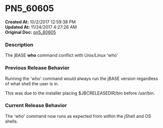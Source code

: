 # PN5_60605

**Created At:** 10/2/2017 12:59:38 PM  
**Updated At:** 11/24/2017 4:27:26 AM  
**Original Doc:** [pn5_60605](https://docs.jbase.com/36526-5-6-2-release-notes/pn5_60605)  


### Description

The jBASE **who** command conflict with Unix/Linux 'who'



### Previous Release Behavior

Running the 'who' command would always run the jBASE version regardless of what shell the user is in.

This was due to the installer placing $JBCRELEASEDIR/bin before /usr/bin.



### Current Release Behavior

The 'who' command now runs as expected from within the jShell and OS shells.
